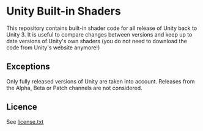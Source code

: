 
# Unity Built-in Shaders
This repository contains built-in shader code for all release of Unity back to Unity 3.
It is useful to compare changes between versions and keep up to date versions of Unity's own shaders (you do not need to download the code from Unity's website anymore!)

## Exceptions

Only fully released versions of Unity are taken into account. Releases from the Alpha, Beta or Patch channels are not considered.

## Licence

See [license.txt](license.txt)
